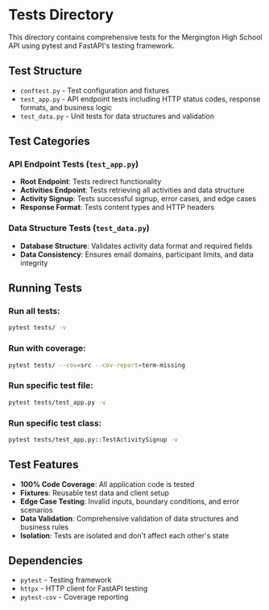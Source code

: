 # Tests Directory

This directory contains comprehensive tests for the Mergington High School API using pytest and FastAPI's testing framework.

## Test Structure

- `conftest.py` - Test configuration and fixtures
- `test_app.py` - API endpoint tests including HTTP status codes, response formats, and business logic
- `test_data.py` - Unit tests for data structures and validation

## Test Categories

### API Endpoint Tests (`test_app.py`)
- **Root Endpoint**: Tests redirect functionality
- **Activities Endpoint**: Tests retrieving all activities and data structure
- **Activity Signup**: Tests successful signup, error cases, and edge cases
- **Response Format**: Tests content types and HTTP headers

### Data Structure Tests (`test_data.py`)
- **Database Structure**: Validates activity data format and required fields
- **Data Consistency**: Ensures email domains, participant limits, and data integrity

## Running Tests

### Run all tests:
```bash
pytest tests/ -v
```

### Run with coverage:
```bash
pytest tests/ --cov=src --cov-report=term-missing
```

### Run specific test file:
```bash
pytest tests/test_app.py -v
```

### Run specific test class:
```bash
pytest tests/test_app.py::TestActivitySignup -v
```

## Test Features

- **100% Code Coverage**: All application code is tested
- **Fixtures**: Reusable test data and client setup
- **Edge Case Testing**: Invalid inputs, boundary conditions, and error scenarios
- **Data Validation**: Comprehensive validation of data structures and business rules
- **Isolation**: Tests are isolated and don't affect each other's state

## Dependencies

- `pytest` - Testing framework
- `httpx` - HTTP client for FastAPI testing
- `pytest-cov` - Coverage reporting